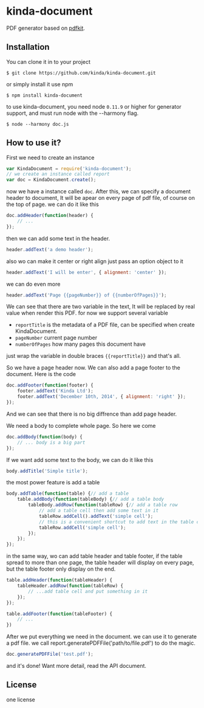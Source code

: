 # kinda-document

  PDF generator based on [pdfkit](https://github.com/pdfkit/pdfkit).

## Installation

  You can clone it in to your project

```
$ git clone https://github.com/kinda/kinda-document.git
```

  or simply install it use npm

```
$ npm install kinda-document
```

  to use kinda-document, you need node `0.11.9` or higher for generator support,
  and must run node with the --harmony flag.

 ```
 $ node --harmony doc.js
 ```

## How to use it?

  First we need to create an instance

```js
var KindaDocument = require('kinda-document');
// we create an instance called report
var doc = KindaDocument.create();
```

  now we have a instance called `doc`. After this, we can specify a document
  header to document, It will be apear on every page of pdf file, of course on
  the top of page. we can do it like this

```js
doc.addHeader(function(header) {
    // ...
});

```

  then we can add some text in the header.

```js
header.addText('a demo header');
```

  also wo can make it center or right align just pass an option object to it

```js
header.addText('I will be enter', { alignment: 'center' });
```

  we can do even more

```js
header.addText('Page {{pageNumber}} of {{numberOfPages}}');
```

  We can see that there are two variable in the text, It will be replaced by
  real value when render this PDF. for now we support several variable

  - `reportTitle` is the metadata of a PDF file, can be specified when create KindaDocument.
  - `pageNumber` current page number
  - `numberOfPages` how many pages this document have


  just wrap the variable in double braces `{{reportTitle}}` and that's all.

  So we have a page header now. We can also add a page footer to the document.
  Here is the code

```js
doc.addFooter(function(footer) {
    footer.addText('Kinda Ltd');
    footer.addText('December 10th, 2014', { alignment: 'right' });
});
```

  And we can see that there is no big diffrence than add page header.

  We need a body to complete whole page. So here we come

```js
doc.addBody(function(body) {
    // ... body is a big part
});
```

  If we want add some text to the body, we can do it like this

```js
body.addTitle('Simple title');
```

  the most power feature is add a table

```js
body.addTable(function(table) {// add a table
    table.addBody(function(tableBody) {// add a table body
        tableBody.addRow(function(tableRow) {// add a table row
            // add a table cell then add some text in it
            tableRow.addCell().addText('simple cell');
            // this is a convenient shortcut to add text in the table cell
            tableRow.addCell('simple cell');
        });
    });
});
```

  in the same way, wo can add table header and table footer, if the table spread
  to more than one page, the table header will display on every page, but the
  table footer only display on the end.

```js
table.addHeader(function(tableHeader) {
    tableHeader.addRow(function(tableRow) {
        // ...add table cell and put something in it
    });
});

table.addFooter(function(tableFooter) {
    // ...
})
```

  After we put everything we need in the document. we can use it to generate a
  pdf file. we call report.generatePDFFile('path/to/file.pdf') to do the magic.

```js
doc.generatePDFFile('test.pdf');
```

  and it's done! Want more detail, read the API document.

## License

  one license

